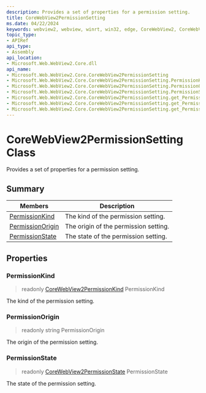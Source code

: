 ```yaml
---
description: Provides a set of properties for a permission setting.
title: CoreWebView2PermissionSetting
ms.date: 04/22/2024
keywords: webview2, webview, winrt, win32, edge, CoreWebView2, CoreWebView2Controller, browser control, edge html, CoreWebView2PermissionSetting
topic_type:
- APIRef
api_type:
- Assembly
api_location:
- Microsoft.Web.WebView2.Core.dll
api_name:
- Microsoft.Web.WebView2.Core.CoreWebView2PermissionSetting
- Microsoft.Web.WebView2.Core.CoreWebView2PermissionSetting.PermissionKind
- Microsoft.Web.WebView2.Core.CoreWebView2PermissionSetting.PermissionOrigin
- Microsoft.Web.WebView2.Core.CoreWebView2PermissionSetting.PermissionState
- Microsoft.Web.WebView2.Core.CoreWebView2PermissionSetting.get_PermissionKind
- Microsoft.Web.WebView2.Core.CoreWebView2PermissionSetting.get_PermissionOrigin
- Microsoft.Web.WebView2.Core.CoreWebView2PermissionSetting.get_PermissionState
---
```


# CoreWebView2PermissionSetting Class



Provides a set of properties for a permission setting.

## Summary

Members|Description
--|--
[PermissionKind](#permissionkind) | The kind of the permission setting.
[PermissionOrigin](#permissionorigin) | The origin of the permission setting.
[PermissionState](#permissionstate) | The state of the permission setting.

## Properties

### PermissionKind

> readonly  [CoreWebView2PermissionKind](corewebview2permissionkind.md) PermissionKind

The kind of the permission setting.

### PermissionOrigin

> readonly  string PermissionOrigin

The origin of the permission setting.

### PermissionState

> readonly  [CoreWebView2PermissionState](corewebview2permissionstate.md) PermissionState

The state of the permission setting.





